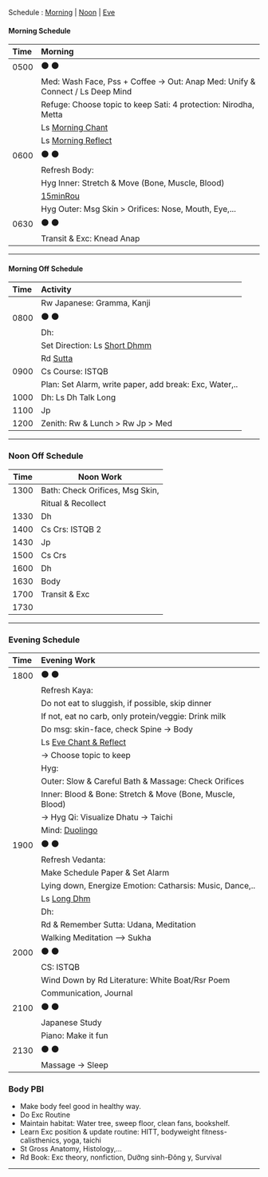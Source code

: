 Schedule :   [Morning](#morning-schedule)   |   [Noon](#noon-schedule)   |   [Eve](#evening-schedule)  <br>
#### Morning Schedule
| Time | Morning                                                                 |
| :--- | :---------------------------------------------------------------------- |
| 0500 | :black_circle: :black_circle:                                           |
|      | Med: Wash Face, Pss + Coffee -> Out: Anap Med: Unify & Connect / Ls Deep Mind |
|      | Refuge: Choose topic to keep Sati: 4 protection: Nirodha, Metta |
|      | Ls [Morning Chant](https://www.dhammatalks.org/morning_chant)           |
|      | Ls [Morning Reflect](https://www.dhammatalks.org/morning_chant)         |
| 0600 | :black_circle: :black_circle:                                           |
|      | Refresh Body:                                                       |
|      | Hyg Inner: Stretch & Move (Bone, Muscle, Blood)                         |
|      |   [15minRou](https://github.com/ThanhNguyen24590/Process/blob/main/15minRou.md) |
|      | Hyg Outer: Msg Skin > Orifices: Nose, Mouth, Eye,...                    |
| 0630 | :black_circle: :black_circle:                                           |
|      | Transit & Exc: Knead Anap                                               |
---
#### Morning Off Schedule
| Time | Activity                                                |
| :--- | :------------------------------------------------------ |
|      | Rw Japanese: Gramma, Kanji                              |
| 0800 | :black_circle: :black_circle:                           |
|      | Dh:                                                  |
|      | Set Direction: Ls [Short Dhmm](https://www.dhammatalks.org/audio/morning/) |
|      | Rd [Sutta](https://www.dhammatalks.org/random_sutta.php) |
| 0900 | Cs Course: ISTQB                                        |
|      | Plan: Set Alarm, write paper, add break: Exc, Water,..  |
| 1000 | Dh: Ls Dh Talk Long                                     |
| 1100 | Jp                                                      |
| 1200 | Zenith: Rw & Lunch > Rw Jp > Med                        |
---
### Noon Off Schedule
| Time  | Noon Work                                    |
|-------|---------------------------------------------|
| 1300 | Bath: Check Orifices, Msg Skin,             |
|       | Ritual & Recollect                           |
| 1330 | Dh                                         |
| 1400 | Cs Crs: ISTQB 2                              |
| 1430 | Jp                                         |
| 1500 | Cs Crs                                     |
| 1600 | Dh                                         |
| 1630 | Body                                       |
| 1700 | Transit & Exc                               |
| 1730 |                                             |
---
### Evening Schedule
| Time | Evening Work                                                              |
| :--- | :------------------------------------------------------------------------ |
| 1800 | :black_circle: :black_circle:                                             |
|      | Refresh Kaya:                                                         |
|      | Do not eat to sluggish, if possible, skip dinner                          |
|      | If not, eat no carb, only protein/veggie: Drink milk                      |
|      | Do msg: skin-face, check Spine -> Body                                    |
|      | Ls [Eve Chant & Reflect](https://www.dhammatalks.org/chant_index.html)    |
|      |   -> Choose topic to keep                                                 |
|      | Hyg:                                                                  |
|      | Outer: Slow & Careful Bath & Massage: Check Orifices                      |
|      | Inner: Blood & Bone: Stretch & Move (Bone, Muscle, Blood)                 |
|      |   -> Hyg Qi: Visualize Dhatu -> Taichi                                    |
|      | Mind: [Duolingo](https://www.duolingo.com/lesson)                         |
| 1900 | :black_circle: :black_circle:                                             |
|      | Refresh Vedanta:                                                      |
|      | Make Schedule Paper & Set Alarm                                           |
|      | Lying down, Energize Emotion: Catharsis: Music, Dance,..                  |
|      | Ls [Long Dhm](https://www.dhammatalks.org/audio/evening/)                 |
|      | Dh:                                                                   |
|      | Rd & Remember Sutta: Udana, Meditation                                    |
|      | Walking Meditation --> Sukha                                              |
| 2000 | :black_circle: :black_circle:                                             |
|      | CS: ISTQB                                                                 |
|      | Wind Down by Rd Literature: White Boat/Rsr Poem                           |
|      | Communication, Journal                                                    |
| 2100 | :black_circle: :black_circle:                                             |
|      | Japanese Study                                                            |
|      | Piano: Make it fun                                                        |
| 2130 | :black_circle: :black_circle:                                             |
|      | Massage -> Sleep                                                          |
### Body PBI
- Make body feel good in healthy way.
- Do Exc Routine
- Maintain habitat: Water tree, sweep floor, clean fans, bookshelf.
- Learn Exc position & update routine: HITT, bodyweight fitness-calisthenics, yoga, taichi 
- St Gross Anatomy, Histology,...
- Rd Book: Exc theory, nonfiction, Dưỡng sinh-Đông y, Survival
---
